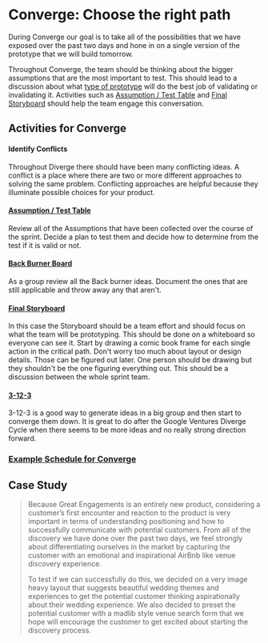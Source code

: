# Converge: Choose the right path

During Converge our goal is to take all of the possibilities that we have exposed over the past two days and hone in on a single version of the prototype that we will build tomorrow.

Throughout Converge, the team should be thinking about the bigger assumptions that are the most important to test. This should lead to a discussion about what [type of prototype](../prototype-quickly-build-the-right-path.md#activities-for-prototype) will do the best job of validating or invalidating it. Activities such as [Assumption / Test Table](../exercises/assumptions-test-board.md) and [Final Storyboard](./#final-storyboard) should help the team engage this conversation.

## Activities for Converge

#### Identify Conflicts

Throughout Diverge there should have been many conflicting ideas. A conflict is a place where there are two or more different approaches to solving the same problem. Conflicting approaches are helpful because they illuminate possible choices for your product.

#### [Assumption / Test Table](../exercises/assumptions-test-board.md)

Review all of the Assumptions that have been collected over the course of the sprint. Decide a plan to test them and decide how to determine from the test if it is valid or not.

#### [Back Burner Board](../exercises/back-burner-board.md)

As a group review all the Back burner ideas. Document the ones that are still applicable and throw away any that aren't.

#### [Final Storyboard](../exercises/storyboards.md)

In this case the Storyboard should be a team effort and should focus on what the team will be prototyping. This should be done on a whiteboard so everyone can see it. Start by drawing a comic book frame for each single action in the critical path. Don't worry too much about layout or design details. Those can be figured out later. One person should be drawing but they shouldn't be the one figuring everything out. This should be a discussion between the whole sprint team.

#### [3-12-3](../exercises/3-12-3.md)

3-12-3 is a good way to generate ideas in a big group and then start to converge them down. It is great to do after the Google Ventures Diverge Cycle when there seems to be more ideas and no really strong direction forward.

### [Example Schedule for Converge](example-schedule-for-converge.md)

## Case Study

> Because Great Engagements is an entirely new product, considering a customer’s first encounter and reaction to the product is very important in terms of understanding positioning and how to successfully communicate with potential customers. From all of the discovery we have done over the past two days, we feel strongly about differentiating ourselves in the market by capturing the customer with an emotional and inspirational AirBnb like venue discovery experience.
>
> To test if we can successfully do this, we decided on a very image heavy layout that suggests beautiful wedding themes and experiences to get the potential customer thinking aspirationally about their wedding experience. We also decided to preset the potential customer with a madlib style venue search form that we hope will encourage the customer to get excited about starting the discovery process.

